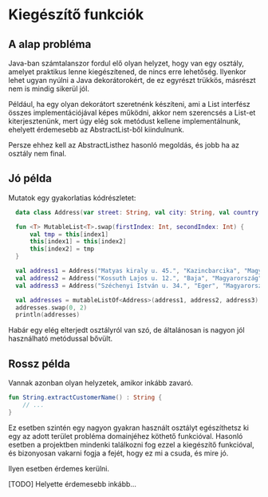# Kiegészítő funkciók

## A alap probléma 

Java-ban számtalanszor fordul elő olyan helyzet, hogy van egy osztály, amelyet praktikus lenne kiegészítened, de nincs erre lehetőség. Ilyenkor lehet ugyan nyúlni a Java dekorátorokért, de ez egyrészt trükkös, másrészt nem is mindig sikerül jól.

Például, ha egy olyan dekorátort szeretnénk készíteni, ami a List interfész összes implementációjával képes működni, akkor nem szerencsés a List-et kiterjesztenünk, mert úgy elég sok metódust kellene implementálnunk, ehelyett érdemesebb az AbstractList-ből kiindulnunk.

Persze ehhez kell az AbstractListhez hasonló megoldás, és jobb ha az osztály nem final.

## Jó példa

Mutatok egy gyakorlatias kódrészletet:

```kotlin
  data class Address(var street: String, val city: String, val country: String)

  fun <T> MutableList<T>.swap(firstIndex: Int, secondIndex: Int) {
      val tmp = this[index1]
      this[index1] = this[index2]
      this[index2] = tmp
  }

  val address1 = Address("Matyas kiraly u. 45.", "Kazincbarcika", "Magyarország")
  val address2 = Address("Kossuth Lajos u. 12.", "Baja", "Magyarország")
  val address3 = Address("Széchenyi István u. 34.", "Eger", "Magyarország")

  val addresses = mutableListOf<Address>(address1, address2, address3)
  addresses.swap(0, 2)
  println(addresses)
```

Habár egy elég elterjedt osztályról van szó, de általánosan is nagyon jól használható metódussal bővült.

## Rossz példa

Vannak azonban olyan helyzetek, amikor inkább zavaró. 

```kotlin
fun String.extractCustomerName() : String {
    // ...
}
```

Ez esetben szintén egy nagyon gyakran használt osztályt egészíthetsz ki egy az adott terület probléma domainjéhez köthető funkcióval. Hasonló esetben a projektben mindenki találkozni fog ezzel a kiegészítő funkcióval, és bizonyosan vakarni fogja a fejét, hogy ez mi a csuda, és mire jó.

Ilyen esetben érdemes kerülni.

[TODO] Helyette érdemesebb inkább...